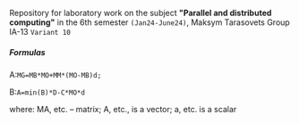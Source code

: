 Repository for laboratory work on the subject __"Parallel and distributed computing"__ in the 6th semester `(Jan24-June24)`, Maksym Tarasovets Group IA-13 `Variant 10`
##### Formulas
A:`МG=МВ*MО+МM*(МO-MB)d;`

B:`A=min(В)*D-C*MO*d`

where: MA, etc. – matrix; A, etc., is a vector; a, etc. is a scalar
